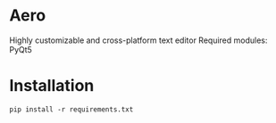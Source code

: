 # Aero
Highly customizable and cross-platform text editor 
Required modules: PyQt5

# Installation
``` pip install -r requirements.txt ```
